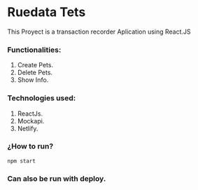 ﻿# Ruedata Tets

This Proyect is a transaction recorder Aplication using React.JS

### Functionalities:
1. Create Pets.
2. Delete Pets.
3. Show Info.

### Technologies used:
1. ReactJs.
2. Mockapi.
3. Netlify.

### ¿How to run?
    npm start
### Can also be run with deploy.
    
